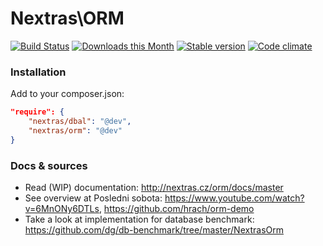 Nextras\ORM
===========

[![Build Status](https://travis-ci.org/nextras/orm.svg?branch=master)](https://travis-ci.org/nextras/orm)
[![Downloads this Month](https://img.shields.io/packagist/dm/nextras/orm.svg?style=flat)](https://packagist.org/packages/nextras/orm)
[![Stable version](http://img.shields.io/packagist/v/nextras/orm.svg?style=flat)](https://packagist.org/packages/nextras/orm)
[![Code climate](http://img.shields.io/codeclimate/github/nextras/orm.svg?style=flat)](https://codeclimate.com/github/nextras/orm)


### Installation

Add to your composer.json:

```json
"require": {
	"nextras/dbal": "@dev",
	"nextras/orm": "@dev"
}
```

### Docs & sources

- Read (WIP) documentation: http://nextras.cz/orm/docs/master
- See overview at Posledni sobota: https://www.youtube.com/watch?v=6MnONy6DTLs, https://github.com/hrach/orm-demo
- Take a look at implementation for database benchmark: https://github.com/dg/db-benchmark/tree/master/NextrasOrm
